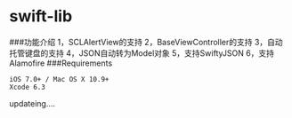 # swift-lib
###功能介绍
	 1，SCLAlertView的支持 
	 2，BaseViewController的支持
	 3，自动托管键盘的支持
	 4，JSON自动转为Model对象
	 5，支持SwiftyJSON
	 6，支持Alamofire
###Requirements
 
 	iOS 7.0+ / Mac OS X 10.9+
 	Xcode 6.3



 
 updateing....
